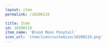 ```yaml
---
layout: item
permalink: /10200119

title: Item
id: 10200119
item_name: 'Blood Moon Ponytail'
icon_url: 'item/icon/customize/10200119.png'
---
```

